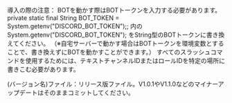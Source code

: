 導入の際の注意：
  BOTを動かす際はBOTトークンを入力する必要があります。
  private static final String BOT_TOKEN = System.getenv("DISCORD_BOT_TOKEN");;  内の System.getenv("DISCORD_BOT_TOKEN"); をString型のBOTトークンに書き換えてください。
（※自宅サーバーで動かす場合はBOTトークンを環境変数とすることで、書き換えずにBOTを動かすことができます。）
  すべてのスラッシュコマンドを使用するためには、テキストチャンネルIDまたはロールIDを特定の場所に書きこむ必要があります。


(バージョン名)ファイル：リリース版ファイル。V1.0.1やV1.1.0などのマイナーアップデートはそのままコミットしてください。
